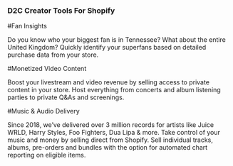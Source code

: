 ### D2C Creator Tools For Shopify

#Fan Insights

Do you know who your biggest fan is in Tennessee? What about the entire United Kingdom? Quickly identify your superfans based on detailed purchase data from your store.

#Monetized Video Content

Boost your livestream and video revenue by selling access to private content in your store. Host everything from concerts and album listening parties to private Q&As and screenings.

#Music & Audio Delivery

Since 2018, we’ve delivered over 3 million records for artists like Juice WRLD, Harry Styles, Foo Fighters, Dua Lipa & more. Take control of your music and money by selling direct from Shopify. Sell individual tracks, albums, pre-orders and bundles with the option for automated chart reporting on eligible items.

